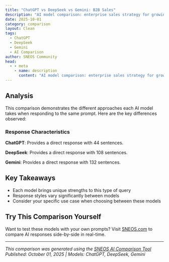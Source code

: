 ```yaml
---
title: "ChatGPT vs DeepSeek vs Gemini: B2B Sales"
description: "AI model comparison: enterprise sales strategy for growing companies..."
date: 2025-10-01
category: comparison
layout: Clean
tags:
  - ChatGPT
  - DeepSeek
  - Gemini
  - AI Comparison
author: SNEOS Community
head:
  - - meta
    - name: description
      content: "AI model comparison: enterprise sales strategy for growing companies..."
---
```


<ChatComparison
  title="ChatGPT vs DeepSeek vs Gemini: B2B Sales"
  prompt="enterprise sales strategy for growing companies"
  :responses='{
    "ChatGPT": "Creating an effective enterprise sales strategy for growing companies involves a combination of understanding your target market, building strong relationships, and leveraging scalable processes. Here\u2019s a comprehensive approach to developing an enterprise sales strategy tailored for growing companies:\n\n### 1. Define Your Ideal Customer Profile (ICP) and Buyer Personas\n- **ICP:** Identify the characteristics of companies that benefit most from your product/service (e.g., industry, company size, revenue, geographic location).\n- **Buyer Personas:** Understand key decision-makers (e.g., CIO, CFO, Procurement Manager) including their goals, pain points, and buying behaviors.\n\n### 2. Develop a Value Proposition Tailored to Enterprises\n- Focus on how your solution solves specific enterprise challenges such as scalability, security, compliance, and ROI.\n- Highlight case studies, testimonials, and use cases relevant to large organizations.\n\n### 3. Build a Dedicated Enterprise Sales Team\n- Hire experienced sales professionals skilled in complex, longer sales cycles.\n- Include roles such as Sales Development Representatives (SDRs), Account Executives (AEs), and Customer Success Managers (CSMs) focused on enterprise accounts.\n\n### 4. Invest in Sales Enablement and Training\n- Provide ongoing training about enterprise sales methodologies (e.g., Challenger Sale, MEDDIC).\n- Equip your team with materials for demos, presentations, and proposal generation.\n\n### 5. Implement a Multi-Touch, Multi-Channel Outreach Strategy\n- Use a combination of cold outreach, LinkedIn engagement, webinars, personalized emails, and networking at industry events.\n- Leverage Account-Based Marketing (ABM) to target strategic accounts with customized campaigns.\n\n### 6. Establish a Consultative Selling Approach\n- Engage prospects with discovery calls to deeply understand their business challenges.\n- Collaborate to co-create solutions rather than just pitching products.\n\n### 7. Build Strategic Partnerships and Alliances\n- Partner with complementary technology providers, consultants, and system integrators to expand market reach and credibility.\n\n### 8. Streamline the Sales Process and Use CRM Effectively\n- Map the enterprise sales cycle stages \u2014 lead generation, qualification, discovery, proposal, negotiation, closing.\n- Use CRM tools (e.g., Salesforce, HubSpot) to track progress, manage contacts, and forecast revenue accurately.\n\n### 9. Focus on Customer Success and Retention\n- Prioritize post-sale engagement to ensure adoption, satisfaction, and expansion opportunities.\n- Develop upsell and cross-sell strategies based on customer usage and feedback.\n\n### 10. Analyze Metrics and Iterate\n- Track KPIs such as sales cycle length, win/loss ratio, average deal size, and customer lifetime value.\n- Use data to refine targeting, messaging, and processes continuously.\n\n---\n\n### Additional Tips for Growing Companies:\n- **Leverage Technology:** Use sales automation tools, AI-driven insights, and analytics to scale the enterprise sales process.\n- **Scale Gradually:** Start with a manageable number of strategic accounts before expanding your outreach.\n- **Executive Sponsorship:** Secure buy-in from your company\u2019s leadership to support enterprise sales initiatives.\n- **Focus on Compliance and Security:** Address enterprise concerns around data security, privacy, and regulatory requirements proactively.\n\n---\n\nIf you want, I can help you design specific outreach templates, sales process maps, or identify tools to support your enterprise sales efforts. Would you like assistance with any particular area?",
    "DeepSeek": "Of course. Here is a comprehensive enterprise sales strategy for growing companies, designed to be a practical playbook that scales with your business.\n\nThis strategy is broken down into three critical phases, reflecting the evolution of a company from its first enterprise deal to a mature, scalable sales engine.\n\n---\n\n### **Core Philosophy: The Enterprise Mindset**\n\nBefore diving in, understand that **enterprise sales is not just \u0022bigger deals.\u0022** It\u0027s a fundamentally different discipline.\n*   **Focus on Value, Not Features:** You are solving a critical business problem or enabling a strategic initiative.\n*   **Long Sales Cycles:** 6-18 months is common. Patience and pipeline discipline are key.\n*   **Multi-Threaded Relationships:** You must build relationships with multiple stakeholders (Economic, Technical, User, Executive) to mitigate risk.\n*   **Consensus-Driven Buying:** A single champion is not enough. You must help your champion build consensus across different departments.\n\n---\n\n### **Phase 1: The Foundation \u0026 First Wins (Early-Stage)**\n\n**Goal:** Land your first 3-5 referenceable enterprise customers. Prove your value proposition at scale.\n\n**1. Ideal Customer Profile (ICP) \u0026 Targeting:**\n*   **Go Narrow:** Don\u0027t try to sell to \u0022Fortune 500.\u0022 Define your ICP with extreme precision.\n    *   **Firmographics:** Industry, company size (revenue/employees), geographic location.\n    *   **Technographics:** What other software do they use? (Are they modern/cloud-native?)\n    *   **Psychographics:** Are they innovators? Facing a specific, acute pain you solve?\n*   **Example ICP:** \u0022VP of Revenue Operations at B2B SaaS companies with 500-2000 employees, using Salesforce and experiencing declining sales productivity.\u0022\n\n**2. Land and Expand as a Strategy:**\n*   **Find the Beachhead:** Don\u0027t try to sell a company-wide license immediately. Identify a specific team, division, or use case that is in acute pain.\n*   **Sell to a Departmental Head:** A Director or VP has budget and authority for their team and can become a powerful internal champion.\n*   **Goal:** Get a \u0022win,\u0022 demonstrate value, and use that success to expand internally.\n\n**3. The Founder-Led/Senior-Led Sales Motion:**\n*   In the beginning, your most experienced people (often founders) should lead sales.\n*   They have the vision, deep product knowledge, and authority to build relationships with high-level stakeholders.\n*   **Key Activity:** Relentless networking, speaking at industry events, and leveraging personal networks for warm introductions.\n\n**4. Enable Your Champion:**\n*   Your internal champion is your most important asset. Your job is to make them a hero.\n*   Provide them with the business case, ROI models, and internal presentation materials they need to sell on your behalf.\n\n**Tools for Phase 1:** LinkedIn Sales Navigator, a simple CRM (like HubSpot), Google Slides/Sheets for proposals, Calendly for scheduling.\n\n---\n\n### **Phase 2: Building a Repeatable Process (Growth-Stage)**\n\n**Goal:** Systematize the sales motion. Move from founder-led to a dedicated sales team. Achieve predictable, scalable revenue growth.\n\n**1. Specialize Your Sales Roles:**\n*   **Sales Development Representative (SDR):** Focuses 100% on outbound prospecting and qualifying inbound leads to create opportunities for Account Executives.\n*   **Account Executive (AE):** Owns the sales cycle from qualification to close. They are your hunters and farmers.\n*   **Sales Engineer (SE):** Technical expert who runs demos, handles technical objections, and proves the solution\u0027s feasibility.\n\n**2. Define a Stage-Gated Sales Process:**\n*   Create a clear, documented process with stages (e.g., Prospecting, Qualification, Discovery, Demo, Proposal, Negotiation, Closed-Won).\n*   **Implement a Qualification Framework:** Use **MEDDICC** (the enterprise standard):\n    *   **M**etrics: What is the financial impact/value?\n    *   **E**conomic Buyer: Who controls the budget?\n    *   **D**ecision Criteria: How will they make the decision?\n    *   **D**ecision Process: What are the formal steps?\n    *   **I**dentify Pain: What is the critical business problem?\n    *   **C**hampion: Who is selling internally for us?\n    *   **C**ompetition: Who else are they considering?\n\n**3. Invest in Sales Enablement:**\n*   **Content:** Create case studies, whitepapers, and ROI calculators tailored to your ICP.\n*   **Training:** Ongoing training on the product, MEDDICC, competitive intelligence, and negotiation skills.\n*   **Playbooks:** Documented playbooks for SDRs (outbound sequences) and AEs (discovery call scripts, demo agendas).\n\n**4. Strategic Account Planning:**\n*   For your top target accounts, create detailed plans.\n    *   Map all key stakeholders (org charts are gold).\n    *   Understand their corporate initiatives and financials.\n    *   Plan your multi-threaded outreach strategy.\n\n**Tools for Phase 2:** Robust CRM (Salesforce), Sales Engagement Platform (Outreach, Salesloft), Conversation Intelligence (Gong, Chorus), CPQ (Configure, Price, Quote) software.\n\n---\n\n### **Phase 3: Scaling \u0026 Optimizing (Maturing-Stage)**\n\n**Goal:** Dominate your market segment. Maximize customer lifetime value (LTV) and operational efficiency.\n\n**1. Segment Your Sales Teams:**\n*   **Hunter/Farmer Split:** Have dedicated \u0022Hunters\u0022 (new business AEs) and \u0022Farmers\u0022 (Account Managers for upsell/cross-sell).\n*   **Market/Vertical Specialization:** Create teams focused on specific industries (e.g., Financial Services, Healthcare) to develop deep domain expertise.\n*   **Global Expansion:** Build regional sales teams to handle different time zones, cultures, and business practices.\n\n**2. Formalize a \u0022Squad\u0022 or \u0022Pod\u0022 Model:**\n*   Create small, cross-functional teams (e.g., 1 AE, 1 SE, 1 SDR, 1 CSM) that own a set of accounts or a territory end-to-end.\n*   This improves alignment, speed, and accountability.\n\n**3. Executive Alignment \u0026 Strategic Partnerships:**\n*   **Executive Sponsorship Programs:** Connect your C-level with the customer\u0027s C-level to build strategic relationships and navigate complex deals.\n*   **Partnerships:** Form alliances with larger, complementary technology providers (e.g., Salesforce, Microsoft, AWS) or global system integrators (e.g., Deloitte, Accenture) for co-selling and referrals.\n\n**4. Advanced Forecasting \u0026 Analytics:**\n*   Move beyond gut feeling. Use your CRM data and tools like Gong to create a data-driven forecast.\n*   Track leading indicators: pipeline generation, meeting quality, MEDDICC score progression.\n*   Analyze win/loss data to continuously refine your ICP, messaging, and process.\n\n**5. Customer Success as a Growth Engine:**\n*   The sales cycle never truly ends. A strong Customer Success team is critical for:\n    *   Driving adoption and proving value (leading to renewals).\n    *   Identifying expansion opportunities (upsell/cross-sell).\n    *   Generating powerful case studies and referrals.\n\n---\n\n### **Cross-Phase Best Practices \u0026 Pitfalls**\n\n**Best Practices:**\n*   **Always Be Helping:** Provide value in every interaction, even if it doesn\u0027t directly lead to a sale.\n*   **Time Kills All Deals:** Maintain momentum. Always have a clear next step with an owner and a date.\n*   **Listen More Than You Talk:** A great discovery call is 70% customer talking.\n*   **Price on Value, Not Cost:** Your price should be tied to the ROI you deliver.\n\n**Common Pitfalls to Avoid:**\n*   **Chasing the Wrong Deals:** A poorly qualified deal is a massive drain on resources. Stick to your ICP and MEDDICC.\n*   **Underestimating the Competition:** \u0022No competition\u0022 is a myth. Your competition is often the status quo or a home-grown solution.\n*   **Neglecting the Economic Buyer:** Selling too low can lead to a \u0022pilot purgatory\u0022 where you never reach the person with the budget.\n*   **Over-Promising and Under-Delivering:** This destroys credibility and kills expansion potential.\n\nThis strategic framework provides a roadmap. The key is to be disciplined, iterate based on data, and never lose sight of the fundamental enterprise principle: you are a partner in solving a critical business problem.",
    "Gemini": "Okay, let\u0027s break down enterprise sales strategy for growing companies. It\u0027s a different beast than SMB sales, and requires a more sophisticated, long-term approach. Here\u0027s a structured framework to help you think about it:\n\n**I. Understanding the Foundation: Defining \u0022Growing Company\u0022 and Target Enterprise**\n\n*   **What defines \u0022Growing Company\u0022 for you?** Are you in the hyper-growth phase (doubling revenue yearly), or are you transitioning from SMB to Mid-Market/Enterprise focused?  This impacts resource allocation, risk tolerance, and speed of execution.\n*   **Who is your Ideal Enterprise Customer Profile (ICP)?** Don\u0027t just chase logos.  Define:\n    *   **Industry:** Which verticals are most receptive to your value proposition?\n    *   **Company Size:** Revenue, employee count, geographical footprint.\n    *   **Technology Stack:**  Do they use complementary technologies?  Are they open to new solutions?\n    *   **Business Challenges:** What specific pain points does your product/service solve for them?  Quantify the impact (ROI).\n    *   **Decision-Making Process:**  Who are the key stakeholders? What are their priorities? How do they typically make purchasing decisions (e.g., centralized, decentralized, committee-based)?\n    *   **Budget Cycle:** When do they typically allocate budget for solutions like yours?\n*   **Value Proposition Refinement:** Tailor your messaging to resonate with the *specific* needs of your ICP.  Focus on business outcomes, not just features.\n\n**II. Building Your Enterprise Sales Engine**\n\n*   **Sales Team Structure and Roles:**\n    *   **Sales Leadership:** Experienced leaders who understand enterprise sales cycles and can mentor the team.\n    *   **Account Executives (AEs):**  Focus on closing deals and managing key accounts.  They need to be consultative and understand complex business environments.\n    *   **Sales Development Representatives (SDRs):**  Qualify leads and generate opportunities for AEs.  This role is critical for proactive outreach.\n    *   **Sales Engineers (SEs) / Solution Architects:** Provide technical expertise and support during the sales process.  They can demonstrate the product\u0027s capabilities and address technical concerns.\n    *   **Customer Success Managers (CSMs):**  Focus on onboarding, adoption, and expansion within existing accounts.  They are crucial for long-term relationships and recurring revenue.\n*   **Sales Process and Methodology:**\n    *   **Formalized Sales Process:** Define clear stages (e.g., Lead Qualification, Discovery, Solution Presentation, Negotiation, Closing, Implementation) and criteria for moving opportunities forward.  Use a CRM to track progress and enforce the process.\n    *   **Sales Methodology:**  Consider adopting a methodology like:\n        *   **MEDDIC (Metrics, Economic Buyer, Decision Criteria, Decision Process, Identify Pain, Champion):**  Focuses on understanding the customer\u0027s buying process.\n        *   **Challenger Sale:**  Teaches sales reps to challenge the customer\u0027s thinking and offer unique insights.\n        *   **Solution Selling:**  Focuses on understanding the customer\u0027s needs and providing tailored solutions.\n*   **Sales Technology Stack:**\n    *   **CRM (Customer Relationship Management):**  Salesforce, HubSpot, Dynamics 365, etc.  The backbone of your sales operations.\n    *   **Sales Intelligence Tools:**  ZoomInfo, LinkedIn Sales Navigator, etc.  For identifying and researching potential customers.\n    *   **Sales Engagement Platforms:**  Outreach, Salesloft, etc.  For automating and tracking email and phone outreach.\n    *   **Demo Software:**  Gong, Chorus, etc.  For recording and analyzing sales calls.\n    *   **Proposal Software:**  Proposify, PandaDoc, etc.  For creating professional and compelling proposals.\n*   **Sales Enablement:**\n    *   **Training and Onboarding:**  Provide comprehensive training on your product, sales process, and target market.\n    *   **Content Library:**  Create a repository of sales materials, including presentations, case studies, white papers, and ROI calculators.\n    *   **Competitive Intelligence:**  Keep your team up-to-date on your competitors and their strengths and weaknesses.\n\n**III. Lead Generation and Opportunity Creation**\n\n*   **Account-Based Marketing (ABM):**  Focus your marketing efforts on a specific set of high-value accounts.\n    *   **Identify Target Accounts:** Use your ICP to create a list of target companies.\n    *   **Personalized Content:**  Develop content that is tailored to the specific needs of each account.\n    *   **Multi-Channel Outreach:**  Use a combination of email, phone, social media, and events to reach decision-makers.\n*   **Inbound Marketing:**  Attract leads through valuable content and thought leadership.\n    *   **Content Marketing:**  Create blog posts, ebooks, webinars, and other resources that address the pain points of your target audience.\n    *   **SEO (Search Engine Optimization):**  Optimize your website and content to rank higher in search results.\n    *   **Social Media Marketing:**  Engage with your target audience on social media platforms.\n*   **Outbound Sales:**  Proactively reach out to potential customers.\n    *   **Cold Calling:**  While challenging, it can still be effective when done strategically.\n    *   **Email Marketing:**  Send targeted emails to prospects who fit your ICP.\n    *   **LinkedIn Outreach:**  Connect with decision-makers on LinkedIn and share relevant content.\n*   **Partnerships:**  Collaborate with other companies that serve your target market.\n    *   **Technology Partners:**  Integrate your product with other popular solutions.\n    *   **Reseller Partners:**  Work with partners who can sell your product to their existing customers.\n    *   **Referral Partners:**  Incentivize partners to refer leads to you.\n*   **Events and Conferences:**  Attend industry events to network with potential customers and showcase your product.\n\n**IV. Navigating the Enterprise Sales Cycle**\n\n*   **Relationship Building:**  Enterprise sales is about building long-term relationships with key stakeholders.\n    *   **Identify Key Influencers and Decision-Makers:** Map out the organization and understand who has the power to make purchasing decisions.\n    *   **Build Trust and Credibility:**  Be a trusted advisor and provide valuable insights.\n    *   **Personalize Your Approach:**  Tailor your communication to the individual needs of each stakeholder.\n*   **Discovery and Needs Analysis:**  Thoroughly understand the customer\u0027s business challenges and goals.\n    *   **Ask Open-Ended Questions:**  Encourage the customer to share their perspectives and challenges.\n    *   **Listen Actively:**  Pay attention to what the customer is saying and ask clarifying questions.\n    *   **Document Your Findings:**  Keep a record of the customer\u0027s needs and priorities.\n*   **Solution Presentation and Demonstration:**  Show how your product can solve the customer\u0027s specific problems.\n    *   **Focus on Business Outcomes:**  Quantify the value of your solution in terms of ROI, cost savings, and increased efficiency.\n    *   **Tailor Your Demo:**  Showcase the features and functionality that are most relevant to the customer\u0027s needs.\n    *   **Address Concerns and Objections:**  Be prepared to answer questions and address any concerns that the customer may have.\n*   **Negotiation and Closing:**  Work with the customer to reach a mutually beneficial agreement.\n    *   **Understand Their Budget and Timeline:**  Be realistic about what the customer can afford and when they need the solution.\n    *   **Be Prepared to Compromise:**  Find creative solutions that meet both your needs and the customer\u0027s needs.\n    *   **Focus on Long-Term Value:**  Emphasize the long-term benefits of your solution.\n\n**V. Post-Sale and Customer Success**\n\n*   **Onboarding and Implementation:**  Ensure a smooth and successful implementation of your solution.\n    *   **Dedicated Onboarding Team:**  Provide dedicated support to help the customer get up and running quickly.\n    *   **Comprehensive Training:**  Train the customer\u0027s users on how to use the solution effectively.\n    *   **Regular Check-Ins:**  Stay in touch with the customer to ensure they are satisfied with the solution.\n*   **Ongoing Support and Maintenance:**  Provide ongoing support and maintenance to ensure the customer\u0027s continued success.\n    *   **Dedicated Support Team:**  Provide access to a dedicated support team that can answer questions and resolve issues.\n    *   **Regular Updates and Enhancements:**  Continuously improve your solution and add new features.\n*   **Expansion and Upselling:**  Identify opportunities to expand your relationship with the customer.\n    *   **Regular Business Reviews:**  Conduct regular business reviews to discuss the customer\u0027s goals and identify opportunities to provide additional value.\n    *   **New Product Launches:**  Introduce the customer to new products and services that can help them achieve their goals.\n\n**VI. Key Considerations for Growing Companies**\n\n*   **Scalability:**  Can your sales process and infrastructure scale as your company grows?  Invest in systems and processes that can handle increased volume.\n*   **Data-Driven Decision Making:**  Track key metrics (e.g., conversion rates, sales cycle length, customer acquisition cost) and use data to optimize your sales strategy.\n*   **Culture:**  Foster a culture of collaboration, accountability, and continuous improvement within your sales team.\n*   **Executive Sponsorship:**  Ensure that your executive team is fully aligned with your enterprise sales strategy.\n*   **Patience:**  Enterprise sales cycles are typically longer and more complex than SMB sales cycles.  Be patient and persistent.\n*   **Budget:** Enterprise Sales requires budget. Hiring the right people, getting the right tools, and supporting them takes capital.\n\n**Example Scenario:  Software Company Selling HR Tech**\n\nLet\u0027s say you\u0027re a software company selling an AI-powered HR platform that automates onboarding and employee engagement.\n\n*   **ICP:**  Companies with 500-2000 employees in the tech, finance, or healthcare industries. They are experiencing rapid growth and struggling to efficiently onboard new hires and maintain employee engagement. They have a dedicated HR department and are open to adopting new technologies.\n*   **Value Proposition:**  Reduce onboarding time by 50%, increase employee engagement scores by 20%, and improve employee retention rates by 15%.\n*   **Sales Process:**\n    1.  **SDR identifies HR directors at target companies** on LinkedIn.  They use personalized messaging highlighting the onboarding challenges specific to their industry.\n    2.  **AE conducts a discovery call** to understand the company\u0027s current onboarding process, pain points, and goals.\n    3.  **SE provides a tailored demo** of the AI-powered platform, showcasing how it can automate onboarding tasks, personalize the employee experience, and provide real-time insights into employee engagement.\n    4.  **AE works with the HR director and CFO** to develop a proposal that outlines the ROI of the solution and addresses any budget concerns.\n    5.  **Customer Success Manager works with the HR team** to implement the platform and ensure a smooth onboarding experience for new hires.\n    6.  **Ongoing check-ins and support** to ensure the customer is achieving their desired outcomes.\n\n**In Summary:**\n\nDeveloping a successful enterprise sales strategy requires a significant investment in time, resources, and expertise. By focusing on the right target market, building a strong sales team, and adopting a structured sales process, growing companies can effectively penetrate the enterprise market and drive sustainable growth. Remember to constantly evaluate and refine your strategy based on data and feedback. Good luck!\n"
  }'
  published-date="15:09"
/>

## Analysis

This comparison demonstrates the different approaches each AI model takes when responding to the same prompt. Here are the key differences observed:

### Response Characteristics

**ChatGPT**: Provides a direct response with 44 sentences. 

**DeepSeek**: Provides a direct response with 108 sentences. 

**Gemini**: Provides a direct response with 132 sentences. 

## Key Takeaways

- Each model brings unique strengths to this type of query
- Response styles vary significantly between models
- Consider your specific use case when choosing between these models

## Try This Comparison Yourself

Want to test these models with your own prompts? Visit [SNEOS.com](https://sneos.com) to compare AI responses side-by-side in real-time.

---

*This comparison was generated using the [SNEOS AI Comparison Tool](https://sneos.com)*
*Published: October 01, 2025 | Models: ChatGPT, DeepSeek, Gemini*
